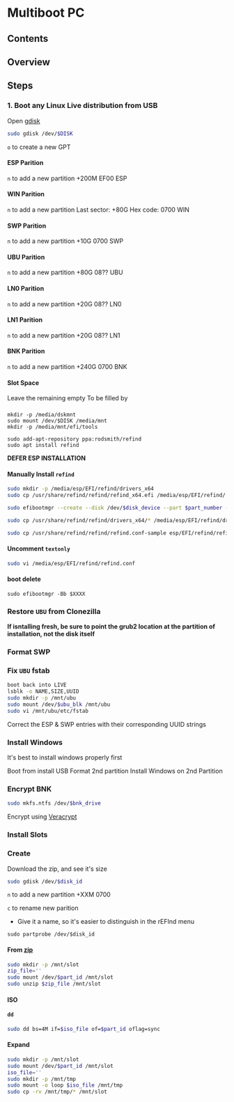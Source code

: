 # Multiboot PC

## Contents

## Overview

## Steps

### 1. Boot any Linux Live distribution from USB

Open [gdisk]()

```bash
sudo gdisk /dev/$DISK
```

`o` to create a new GPT

#### ESP Parition

`n` to add a new partition
+200M
EF00
ESP

#### WIN Parition

`n` to add a new partition
Last sector: +80G
Hex code: 0700
WIN

#### SWP Parition

`n` to add a new partition
+10G
0700
SWP

#### UBU Parition

`n` to add a new partition
+80G
08??
UBU

#### LN0 Parition

`n` to add a new partition
+20G
08??
LN0

#### LN1 Parition

`n` to add a new partition
+20G
08??
LN1

#### BNK Parition

`n` to add a new partition
+240G
0700
BNK

#### Slot Space

Leave the remaining empty
To be filled by 

### 

```
mkdir -p /media/dskmnt
sudo mount /dev/$DISK /media/mnt
mkdir -p /media/mnt/efi/tools
```

```
sudo add-apt-repository ppa:rodsmith/refind
sudo apt install refind
```
**DEFER ESP INSTALLATION**

#### Manually Install `refind`

```bash
sudo mkdir -p /media/esp/EFI/refind/drivers_x64
sudo cp /usr/share/refind/refind/refind_x64.efi /media/esp/EFI/refind/
```
```bash
sudo efibootmgr --create --disk /dev/$disk_device --part $part_number --loader /EFI/refind/refind_x64.efi --label "rEFInd" --verbose
```
```bash
sudo cp /usr/share/refind/refind/drivers_x64/* /media/esp/EFI/refind/drivers_x64/
```
```bash
sudo cp /usr/share/refind/refind/refind.conf-sample esp/EFI/refind/refind.conf
```

#### Uncomment `textonly`

```bash
sudo vi /media/esp/EFI/refind/refind.conf
```

#### boot delete

```
sudo efibootmgr -Bb $XXXX
```

### Restore `UBU` from Clonezilla

**If isntalling fresh, be sure to point the grub2 location at the partition of installation, not the disk itself**

### Format SWP

### Fix `UBU` fstab

```bash
boot back into LIVE
lsblk -o NAME,SIZE,UUID
sudo mkdir -p /mnt/ubu
sudo mount /dev/$ubu_blk /mnt/ubu
sudo vi /mnt/ubu/etc/fstab
```
Correct the ESP & SWP entries with their corresponding UUID strings

### Install Windows

It's best to install windows properly first

Boot from install USB
Format 2nd partition
Install Windows on 2nd Partition

### Encrypt BNK

```bash
sudo mkfs.ntfs /dev/$bnk_drive
```
Encrypt using [Veracrypt]()

### Install Slots


### Create

Download the zip, and see it's size

```bash
sudo gdisk /dev/$disk_id
```
`n` to add a new partition
+XXM
0700


`c` to rename new parition
  - Give it a name, so it's easier to distinguish in the rEFInd menu

```
sudo partprobe /dev/$disk_id
```

#### From [zip]()

```bash
sudo mkdir -p /mnt/slot
zip_file=''
sudo mount /dev/$part_id /mnt/slot
sudo unzip $zip_file /mnt/slot
```


#### ISO

#### `dd`

```bash
sudo dd bs=4M if=$iso_file of=$part_id oflag=sync
```

#### Expand

```bash
sudo mkdir -p /mnt/slot
sudo mount /dev/$part_id /mnt/slot
iso_file=''
sudo mkdir -p /mnt/tmp
sudo mount -o loop $iso_file /mnt/tmp
sudo cp -rv /mnt/tmp/* /mnt/slot
```


